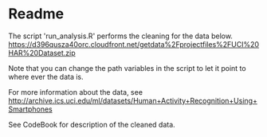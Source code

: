 # Readme
The script 'run_analysis.R' performs the cleaning for the data below.
https://d396qusza40orc.cloudfront.net/getdata%2Fprojectfiles%2FUCI%20HAR%20Dataset.zip

Note that you can change the path variables in the script to let it point to where ever the data is.

For more information about the data, see
http://archive.ics.uci.edu/ml/datasets/Human+Activity+Recognition+Using+Smartphones 


See CodeBook for description of the cleaned data.